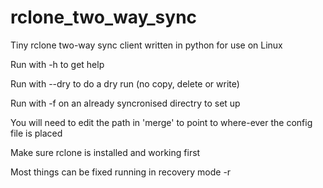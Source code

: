 # rclone_two_way_sync
Tiny rclone two-way sync client written in python for use on Linux

Run with -h to get help

Run with --dry to do a dry run (no copy, delete or write)

Run with -f on an already syncronised directry to set up

You will need to edit the path in 'merge' to point to where-ever the config file is placed

Make sure rclone is installed and working first

Most things can be fixed running in recovery mode -r